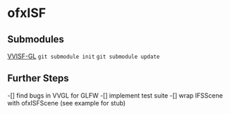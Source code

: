 ofxISF
================



Submodules
--------
[VVISF-GL](https://github.com/mrRay/VVISF-GL)
```git submodule init```
```git submodule update```

Further Steps
-------------
-[] find bugs in VVGL for GLFW
-[] implement test suite
-[] wrap IFSScene with ofxISFScene (see example for stub)

